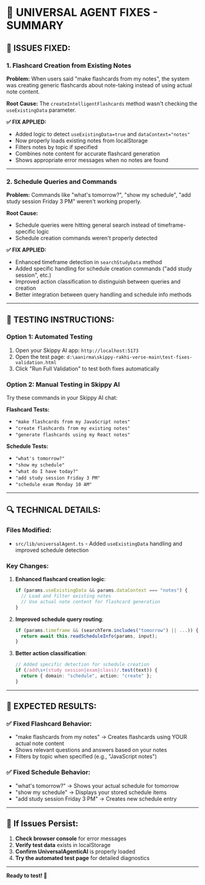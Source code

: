 # 🔧 UNIVERSAL AGENT FIXES - SUMMARY

## 🎯 **ISSUES FIXED:**

### **1. Flashcard Creation from Existing Notes**

**Problem:** When users said "make flashcards from my notes", the system was creating generic flashcards about note-taking instead of using actual note content.

**Root Cause:** The `createIntelligentFlashcards` method wasn't checking the `useExistingData` parameter.

**✅ FIX APPLIED:**

- Added logic to detect `useExistingData=true` and `dataContext="notes"`
- Now properly loads existing notes from localStorage
- Filters notes by topic if specified
- Combines note content for accurate flashcard generation
- Shows appropriate error messages when no notes are found

---

### **2. Schedule Queries and Commands**

**Problem:** Commands like "what's tomorrow?", "show my schedule", "add study session Friday 3 PM" weren't working properly.

**Root Cause:**

- Schedule queries were hitting general search instead of timeframe-specific logic
- Schedule creation commands weren't properly detected

**✅ FIX APPLIED:**

- Enhanced timeframe detection in `searchStudyData` method
- Added specific handling for schedule creation commands ("add study session", etc.)
- Improved action classification to distinguish between queries and creation
- Better integration between query handling and schedule info methods

---

## 🧪 **TESTING INSTRUCTIONS:**

### **Option 1: Automated Testing**

1. Open your Skippy AI app: `http://localhost:5173`
2. Open the test page: `d:\aanirma\skippy-rakhi-verse-main\test-fixes-validation.html`
3. Click "Run Full Validation" to test both fixes automatically

### **Option 2: Manual Testing in Skippy AI**

Try these commands in your Skippy AI chat:

**Flashcard Tests:**

- `"make flashcards from my JavaScript notes"`
- `"create flashcards from my existing notes"`
- `"generate flashcards using my React notes"`

**Schedule Tests:**

- `"what's tomorrow?"`
- `"show my schedule"`
- `"what do I have today?"`
- `"add study session Friday 3 PM"`
- `"schedule exam Monday 10 AM"`

---

## 🔍 **TECHNICAL DETAILS:**

### **Files Modified:**

- `src/lib/universalAgent.ts` - Added `useExistingData` handling and improved schedule detection

### **Key Changes:**

1. **Enhanced flashcard creation logic**:

   ```typescript
   if (params.useExistingData && params.dataContext === "notes") {
     // Load and filter existing notes
     // Use actual note content for flashcard generation
   }
   ```

2. **Improved schedule query routing**:

   ```typescript
   if (params.timeframe && (searchTerm.includes("tomorrow") || ...)) {
     return await this.readScheduleInfo(params, input);
   }
   ```

3. **Better action classification**:
   ```typescript
   // Added specific detection for schedule creation
   if (/add\s+(study session|exam|class)/.test(text)) {
     return { domain: "schedule", action: "create" };
   }
   ```

---

## 🎉 **EXPECTED RESULTS:**

### **✅ Fixed Flashcard Behavior:**

- "make flashcards from my notes" → Creates flashcards using YOUR actual note content
- Shows relevant questions and answers based on your notes
- Filters by topic when specified (e.g., "JavaScript notes")

### **✅ Fixed Schedule Behavior:**

- "what's tomorrow?" → Shows your actual schedule for tomorrow
- "show my schedule" → Displays your stored schedule items
- "add study session Friday 3 PM" → Creates new schedule entry

---

## 🚨 **If Issues Persist:**

1. **Check browser console** for error messages
2. **Verify test data** exists in localStorage
3. **Confirm UniversalAgenticAI** is properly loaded
4. **Try the automated test page** for detailed diagnostics

---

**Ready to test! 🚀**
